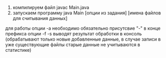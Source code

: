 1) компилируем файл
  javac Main.java
2) запускаем программу
java Main [опции из задания] [имена файлов для считывания данных]

для работы опции -a необходимо обязательно присутсвие "-" в конце префикса
опции -f -s выводят результат обработки в консоль (обрабатывают только новые добавленные данные, 
в случае записи в уже существующие файлы старые данные не учитываются в статистике)
